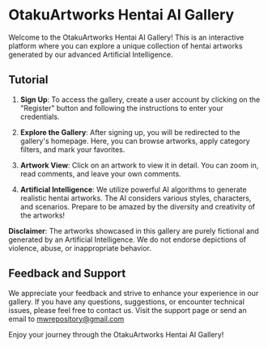 # OtakuArtworks Hentai AI Gallery

Welcome to the OtakuArtworks Hentai AI Gallery! This is an interactive platform where you can explore a unique collection of hentai artworks generated by our advanced Artificial Intelligence.

## Tutorial

1. **Sign Up**: To access the gallery, create a user account by clicking on the "Register" button and following the instructions to enter your credentials.

2. **Explore the Gallery**: After signing up, you will be redirected to the gallery's homepage. Here, you can browse artworks, apply category filters, and mark your favorites.

3. **Artwork View**: Click on an artwork to view it in detail. You can zoom in, read comments, and leave your own comments.

4. **Artificial Intelligence**: We utilize powerful AI algorithms to generate realistic hentai artworks. The AI considers various styles, characters, and scenarios. Prepare to be amazed by the diversity and creativity of the artworks!

**Disclaimer**: The artworks showcased in this gallery are purely fictional and generated by an Artificial Intelligence. We do not endorse depictions of violence, abuse, or inappropriate behavior.

## Feedback and Support

We appreciate your feedback and strive to enhance your experience in our gallery. If you have any questions, suggestions, or encounter technical issues, please feel free to contact us. Visit the support page or send an email to mwrepository@gmail.com

Enjoy your journey through the OtakuArtworks Hentai AI Gallery!
